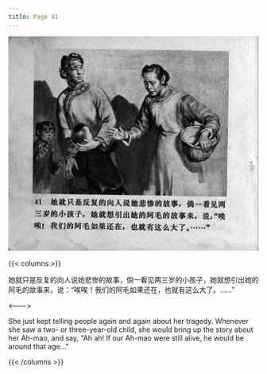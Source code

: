 ```yaml
---
title: Page 41
---
```


![zhufu panel](./../../images/zhufu/seifert0772_zf_0046_041.jpg)

{{< columns >}}

她就只是反复的向人说她悲惨的故事，倘一看见两三岁的小孩子，她就想引出她的阿毛的故事来，说：“唉唉！我们的阿毛如果还在，也就有这么大了。……”

<--->

She just kept telling people again and again about her tragedy. Whenever she saw a two- or three-year-old child, she would bring up the story about her Ah-mao, and say, "Ah ah! If our Ah-mao were still alive, he would be around that age…" 

{{< /columns >}}

